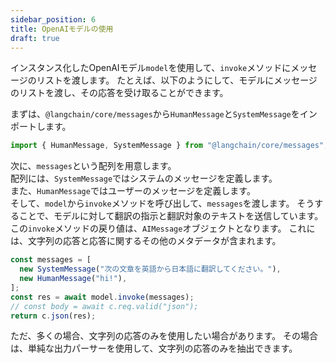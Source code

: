 ```yaml
---
sidebar_position: 6
title: OpenAIモデルの使用
draft: true
---
```


インスタンス化したOpenAIモデル`model`を使用して、`invoke`メソッドにメッセージのリストを渡します。
たとえば、以下のようにして、モデルにメッセージのリストを渡し、その応答を受け取ることができます。

まずは、`@langchain/core/messages`から`HumanMessage`と`SystemMessage`をインポートします。

```ts
import { HumanMessage, SystemMessage } from "@langchain/core/messages";
```

次に、`messages`という配列を用意します。  
配列には、`SystemMessage`ではシステムのメッセージを定義します。  
また、`HumanMessage`ではユーザーのメッセージを定義します。  
そして、`model`から`invoke`メソッドを呼び出して、`messages`を渡します。
そうすることで、モデルに対して翻訳の指示と翻訳対象のテキストを送信しています。  
この`invoke`メソッドの戻り値は、`AIMessage`オブジェクトとなります。
これには、文字列の応答と応答に関するその他のメタデータが含まれます。

```ts
const messages = [
  new SystemMessage("次の文章を英語から日本語に翻訳してください。"),
  new HumanMessage("hi!"),
];
const res = await model.invoke(messages);
// const body = await c.req.valid("json");
return c.json(res);
```

ただ、多くの場合、文字列の応答のみを使用したい場合があります。
その場合は、単純な出力パーサーを使用して、文字列の応答のみを抽出できます。
